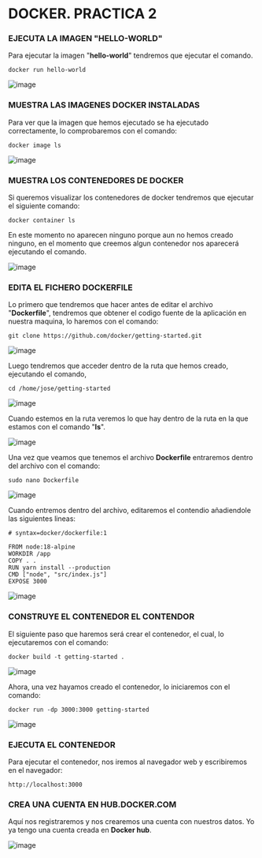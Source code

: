 # DOCKER. PRACTICA 2

### EJECUTA LA IMAGEN "HELLO-WORLD"

Para ejecutar la imagen "**hello-world**" tendremos que ejecutar el comando.

````
docker run hello-world
````

![image](https://github.com/Josex02/SREI-ASIR2/assets/91255971/abe695f9-ee2a-4e73-9e51-96cdd91c8b8e)

### MUESTRA LAS IMAGENES DOCKER INSTALADAS

Para ver que la imagen que hemos ejecutado se ha ejecutado correctamente, lo comprobaremos con el comando:

````
docker image ls
````

![image](https://github.com/Josex02/SREI-ASIR2/assets/91255971/d23766ee-9a36-40a1-9074-ac05b0ae7cf0)

### MUESTRA LOS CONTENEDORES DE DOCKER

Si queremos visualizar los contenedores de docker tendremos que ejecutar el siguiente comando:

````
docker container ls
````

En este momento no aparecen ninguno porque aun no hemos creado ninguno, en el momento que creemos algun contenedor nos aparecerá ejecutando el comando.

![image](https://github.com/Josex02/SREI-ASIR2/assets/91255971/b05a309d-18bb-4586-b0e2-93c4583265ce)

### EDITA EL FICHERO DOCKERFILE

Lo primero que tendremos que hacer antes de editar el archivo "**Dockerfile**", tendremos que obtener el codigo fuente de la aplicación en nuestra maquina, lo haremos con el comando:

````
git clone https://github.com/docker/getting-started.git
````

![image](https://github.com/Josex02/SREI-ASIR2/assets/91255971/cffb92be-bc3a-44e2-b415-d1f9e8548973)

Luego tendremos que acceder dentro de la ruta que hemos creado, ejecutando el comando,

````
cd /home/jose/getting-started
````

![image](https://github.com/Josex02/SREI-ASIR2/assets/91255971/3923c4bb-063e-4eff-ab88-b1103987bd51)

Cuando estemos en la ruta veremos lo que hay dentro de la ruta en la que estamos con el comando "**ls**".

![image](https://github.com/Josex02/SREI-ASIR2/assets/91255971/b7ce2aa6-3d5a-4355-80bb-7691f6367baa)

Una vez que veamos que tenemos el archivo **Dockerfile** entraremos dentro del archivo con el comando:

````
sudo nano Dockerfile
````

![image](https://github.com/Josex02/SREI-ASIR2/assets/91255971/4d963501-dba3-4ea7-ae4e-b8ec8513c1f5)

Cuando entremos dentro del archivo, editaremos el contendio añadiendole las siguientes lineas:

````
# syntax=docker/dockerfile:1

FROM node:18-alpine
WORKDIR /app
COPY . .
RUN yarn install --production
CMD ["node", "src/index.js"]
EXPOSE 3000
````

![image](https://github.com/Josex02/SREI-ASIR2/assets/91255971/90c0430d-7c5f-44d2-8dee-aded7d59c0f3)

### CONSTRUYE EL CONTENEDOR EL CONTENDOR

El siguiente paso que haremos será crear el contenedor, el cual, lo ejecutaremos con el comando:

````
docker build -t getting-started .
````

![image](https://github.com/Josex02/SREI-ASIR2/assets/91255971/ff1f32f0-619b-494f-a3ff-41bc2db3804d)

Ahora, una vez hayamos creado el contenedor, lo iniciaremos con el comando:

````
docker run -dp 3000:3000 getting-started
````

![image](https://github.com/Josex02/SREI-ASIR2/assets/91255971/50c81bf2-755c-4c88-a0f8-ffdb7bf0fd51)


### EJECUTA EL CONTENEDOR

Para ejecutar el contenedor, nos iremos al navegador web y escribiremos en el navegador:

````
http://localhost:3000
````

### CREA UNA CUENTA EN HUB.DOCKER.COM

Aquí nos registraremos y nos crearemos una cuenta con nuestros datos. Yo ya tengo una cuenta creada en **Docker hub**.

![image](https://github.com/Josex02/SREI-ASIR2/assets/91255971/56b504a0-1e4f-4e96-b368-7a82eb90dda6)




















